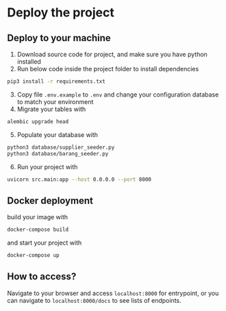 # Deploy the project

## Deploy to your machine

1. Download source code for project, and make sure you have python installed
2. Run below code inside the project folder to install dependencies
```bash
pip3 install -r requirements.txt
```  

3. Copy file ```.env.example``` to ```.env``` and change your configuration database to match your environment
4. Migrate your tables with 
```bash
alembic upgrade head
```
5. Populate your database with
```bash
python3 database/supplier_seeder.py
python3 database/barang_seeder.py
```
6. Run your project with
```bash
uvicorn src.main:app --host 0.0.0.0 --port 8000
```

## Docker deployment
build your image with
```bash
docker-compose build
```
and start your project with
```bash
docker-compose up
```

## How to access?
Navigate to your browser and access ```localhost:8000``` for entrypoint, or you can navigate to ```localhost:8000/docs``` to see lists of endpoints.